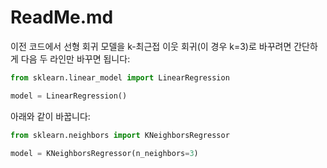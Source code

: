 # ReadMe.md
이전 코드에서 선형 회귀 모델을 k-최근접 이웃 회귀(이 경우 k=3)로 바꾸려면 간단하게 다음 두 라인만 바꾸면 됩니다:

```python
from sklearn.linear_model import LinearRegression

model = LinearRegression()
```

아래와 같이 바꿉니다:

```python
from sklearn.neighbors import KNeighborsRegressor

model = KNeighborsRegressor(n_neighbors=3)
```
